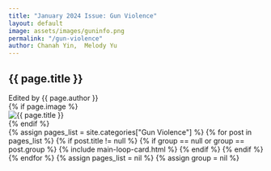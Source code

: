 ```yaml
---
title: "January 2024 Issue: Gun Violence"
layout: default
image: assets/images/guninfo.png
permalink: "/gun-violence"
author: Chanah Yin,  Melody Yu
---
```


<div class="container">
<div class="jumbotron jumbotron-fluid mb-3 pl-0 pt-0 pb-0 bg-white position-relative">
		<div class="h-100 tofront">
			<div class="row {% if page.image %} justify-content-between {% else %} justify-content-center {% endif %}">
				<div class="{% if page.image %} col-md-6 {% else %} col-md-8 {% endif %} pr-0 pr-md-4 pt-4 pb-4 align-self-center">
					<p class="text-uppercase font-weight-bold">
      		</p>
					<h2 class="display-4 mb-4 article-headline">{{ page.title }}</h2>
										<div class="d-flex align-items-center">
											<span class="text-muted d-block mt-1">Edited by {{ page.author }} </span>
										</div>
				</div>
                {% if page.image %}
				<div class="col-md-6 pr-0 align-self-center">
					<img class="rounded" src="{% if page.image contains "://" %}{{ page.image }}{% else %}{{ site.baseurl }}/{{ page.image }}{% endif %}" alt="{{ page.title }}">
				</div>
                {% endif %}
			</div>
		</div>
	</div>
</div>

<div class="container">
    <div class="row justify-content-center">
        {% assign pages_list = site.categories["Gun Violence"] %}
        {% for post in pages_list %}
        {% if post.title != null %}
          {% if group == null or group == post.group %}
            {% include main-loop-card.html %}
          {% endif %}
        {% endif %}
        {% endfor %}
        {% assign pages_list = nil %}
        {% assign group = nil %}
    </div>
</div>
